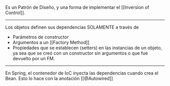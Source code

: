 Es un Patrón de Diseño, y una forma de implementar el [[Inversion of Control]].
***
Los objetos definen sus dependencias SOLAMENTE a través de
- Parámetros de constructor
- Argumentos a un [[Factory Method]]
- Propiedades que se establecen (setters) en las instancias de un objeto, ya sea que se creó con un constructor sin argumentos o que fue devuelto por un FM.
***
En Spring, el contenedor de IoC inyecta las dependencias cuando crea el Bean.
Esto lo hace con la anotación [[@Autowired]]